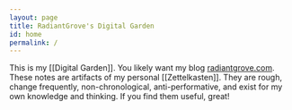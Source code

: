 ```yaml
---
layout: page
title: RadiantGrove's Digital Garden
id: home
permalink: /
---
```

This is my [[Digital Garden]]. You likely want my blog [radiantgrove.com](https://radiantgrove.com). These notes are artifacts of my personal [[Zettelkasten]]. They are rough, change frequently, non-chronological, anti-performative, and exist for my own knowledge and thinking. If you find them useful, great!
